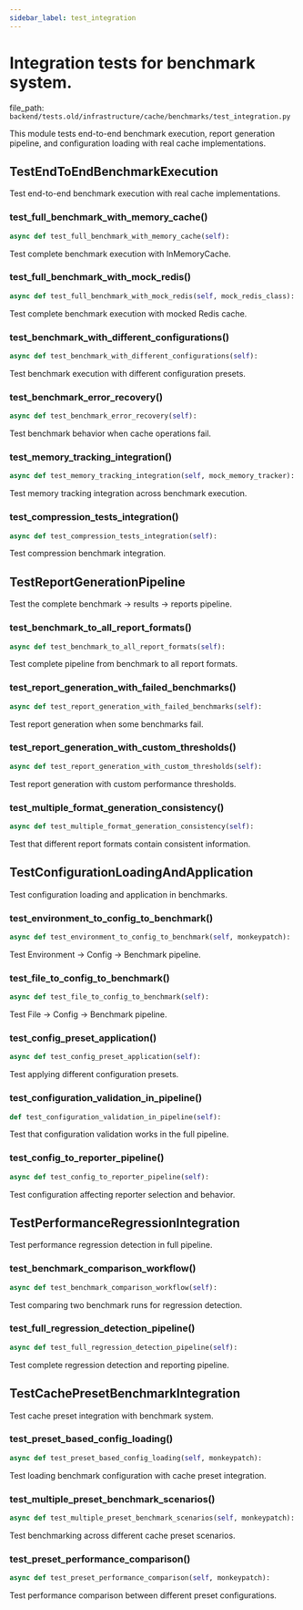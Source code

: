 ```yaml
---
sidebar_label: test_integration
---
```


# Integration tests for benchmark system.

  file_path: `backend/tests.old/infrastructure/cache/benchmarks/test_integration.py`

This module tests end-to-end benchmark execution, report generation pipeline,
and configuration loading with real cache implementations.

## TestEndToEndBenchmarkExecution

Test end-to-end benchmark execution with real cache implementations.

### test_full_benchmark_with_memory_cache()

```python
async def test_full_benchmark_with_memory_cache(self):
```

Test complete benchmark execution with InMemoryCache.

### test_full_benchmark_with_mock_redis()

```python
async def test_full_benchmark_with_mock_redis(self, mock_redis_class):
```

Test complete benchmark execution with mocked Redis cache.

### test_benchmark_with_different_configurations()

```python
async def test_benchmark_with_different_configurations(self):
```

Test benchmark execution with different configuration presets.

### test_benchmark_error_recovery()

```python
async def test_benchmark_error_recovery(self):
```

Test benchmark behavior when cache operations fail.

### test_memory_tracking_integration()

```python
async def test_memory_tracking_integration(self, mock_memory_tracker):
```

Test memory tracking integration across benchmark execution.

### test_compression_tests_integration()

```python
async def test_compression_tests_integration(self):
```

Test compression benchmark integration.

## TestReportGenerationPipeline

Test the complete benchmark → results → reports pipeline.

### test_benchmark_to_all_report_formats()

```python
async def test_benchmark_to_all_report_formats(self):
```

Test complete pipeline from benchmark to all report formats.

### test_report_generation_with_failed_benchmarks()

```python
async def test_report_generation_with_failed_benchmarks(self):
```

Test report generation when some benchmarks fail.

### test_report_generation_with_custom_thresholds()

```python
async def test_report_generation_with_custom_thresholds(self):
```

Test report generation with custom performance thresholds.

### test_multiple_format_generation_consistency()

```python
async def test_multiple_format_generation_consistency(self):
```

Test that different report formats contain consistent information.

## TestConfigurationLoadingAndApplication

Test configuration loading and application in benchmarks.

### test_environment_to_config_to_benchmark()

```python
async def test_environment_to_config_to_benchmark(self, monkeypatch):
```

Test Environment → Config → Benchmark pipeline.

### test_file_to_config_to_benchmark()

```python
async def test_file_to_config_to_benchmark(self):
```

Test File → Config → Benchmark pipeline.

### test_config_preset_application()

```python
async def test_config_preset_application(self):
```

Test applying different configuration presets.

### test_configuration_validation_in_pipeline()

```python
def test_configuration_validation_in_pipeline(self):
```

Test that configuration validation works in the full pipeline.

### test_config_to_reporter_pipeline()

```python
async def test_config_to_reporter_pipeline(self):
```

Test configuration affecting reporter selection and behavior.

## TestPerformanceRegressionIntegration

Test performance regression detection in full pipeline.

### test_benchmark_comparison_workflow()

```python
async def test_benchmark_comparison_workflow(self):
```

Test comparing two benchmark runs for regression detection.

### test_full_regression_detection_pipeline()

```python
async def test_full_regression_detection_pipeline(self):
```

Test complete regression detection and reporting pipeline.

## TestCachePresetBenchmarkIntegration

Test cache preset integration with benchmark system.

### test_preset_based_config_loading()

```python
async def test_preset_based_config_loading(self, monkeypatch):
```

Test loading benchmark configuration with cache preset integration.

### test_multiple_preset_benchmark_scenarios()

```python
async def test_multiple_preset_benchmark_scenarios(self, monkeypatch):
```

Test benchmarking across different cache preset scenarios.

### test_preset_performance_comparison()

```python
async def test_preset_performance_comparison(self, monkeypatch):
```

Test performance comparison between different preset configurations.
